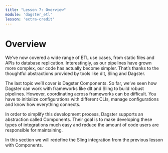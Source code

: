 ```yaml
---
title: "Lesson 7: Overview"
module: 'dagster_etl'
lesson: 'extra-credit'
---
```


# Overview

We’ve now covered a wide range of ETL use cases, from static files and APIs to database replication. Interestingly, as our pipelines have grown more complex, our code has actually become simpler. That’s thanks to the thoughtful abstractions provided by tools like dlt, Sling and Dagster.

The last topic we’ll cover is Dagster Components. So far, we’ve seen how Dagster can work with frameworks like dlt and Sling to build robust pipelines. However, coordinating across frameworks can be difficult. You have to initialize configurations with different CLIs, manage configurations and know how everything connects.

In order to simplify this development process, Dagster supports an abstraction called Components. Their goal is to make developing these types of integrations much easy and reduce the amount of code users are responsible for maintaining.

In this section we will redefine the Sling integration from the previous lesson with Components.